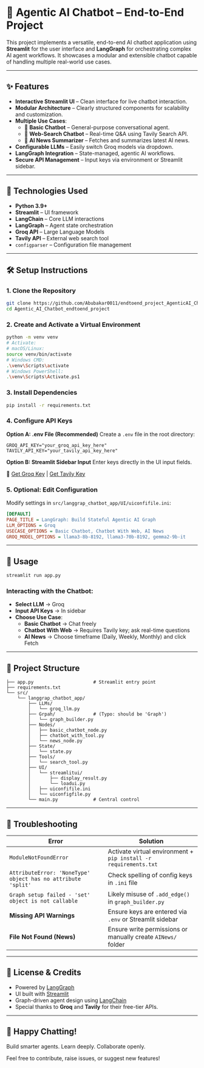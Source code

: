 # 🤖 Agentic AI Chatbot – End-to-End Project

This project implements a versatile, end-to-end AI chatbot application using **Streamlit** for the user interface and **LangGraph** for orchestrating complex AI agent workflows. It showcases a modular and extensible chatbot capable of handling multiple real-world use cases.

---

## ✨ Features

- **Interactive Streamlit UI** – Clean interface for live chatbot interaction.
- **Modular Architecture** – Clearly structured components for scalability and customization.
- **Multiple Use Cases**:
  - 🔹 **Basic Chatbot** – General-purpose conversational agent.
  - 🔹 **Web-Search Chatbot** – Real-time Q&A using Tavily Search API.
  - 🔹 **AI News Summarizer** – Fetches and summarizes latest AI news.
- **Configurable LLMs** – Easily switch Groq models via dropdown.
- **LangGraph Integration** – State-managed, agentic AI workflows.
- **Secure API Management** – Input keys via environment or Streamlit sidebar.

---

## 🚀 Technologies Used

- **Python 3.9+**
- **Streamlit** – UI framework
- **LangChain** – Core LLM interactions
- **LangGraph** – Agent state orchestration
- **Groq API** – Large Language Models
- **Tavily API** – External web search tool
- `configparser` – Configuration file management

---

## 🛠️ Setup Instructions

### 1. Clone the Repository
```bash
git clone https://github.com/Abubakar0011/endtoend_project_AgenticAI_Chatbot.git
cd Agentic_AI_Chatbot_endtoend_project
```

### 2. Create and Activate a Virtual Environment
```bash
python -m venv venv
# Activate:
# macOS/Linux:
source venv/bin/activate
# Windows CMD:
.\venv\Scripts\activate
# Windows PowerShell:
.\venv\Scripts\Activate.ps1
```

### 3. Install Dependencies
```bash
pip install -r requirements.txt
```

### 4. Configure API Keys

**Option A: .env File (Recommended)**
Create a `.env` file in the root directory:
```dotenv
GROQ_API_KEY="your_groq_api_key_here"
TAVILY_API_KEY="your_tavily_api_key_here"
```

**Option B: Streamlit Sidebar Input**
Enter keys directly in the UI input fields.

🔑 [Get Groq Key](https://console.groq.com/keys) | [Get Tavily Key](https://app.tavily.com/home)

### 5. Optional: Edit Configuration
Modify settings in `src/langgrap_chatbot_app/UI/uiconfifile.ini`:
```ini
[DEFAULT]
PAGE_TITLE = LangGraph: Build Stateful Agentic AI Graph
LLM_OPTIONS = Groq
USECASE_OPTIONS = Basic Chatbot, Chatbot With Web, AI News
GROQ_MODEL_OPTIONS = llama3-8b-8192, llama3-70b-8192, gemma2-9b-it
```

---

## 🚀 Usage

```bash
streamlit run app.py
```

### Interacting with the Chatbot:
- **Select LLM** → Groq
- **Input API Keys** → In sidebar
- **Choose Use Case**:
  - **Basic Chatbot** → Chat freely
  - **Chatbot With Web** → Requires Tavily key; ask real-time questions
  - **AI News** → Choose timeframe (Daily, Weekly, Monthly) and click Fetch

---

## 📂 Project Structure
```
├── app.py                      # Streamlit entry point
├── requirements.txt
└── src/
    └── langgrap_chatbot_app/
        ├── LLMs/
        │   └── groq_llm.py
        ├── Grpah/              # (Typo: should be 'Graph')
        │   └── graph_builder.py
        ├── Nodes/
        │   ├── basic_chatbot_node.py
        │   ├── chatbot_with_tool.py
        │   └── news_node.py
        ├── State/
        │   └── state.py
        ├── Tools/
        │   └── search_tool.py
        ├── UI/
        │   └── streamlitui/
        │       ├── display_result.py
        │       └── loadui.py
        │   ├── uiconfifile.ini
        │   └── uiconfigfile.py
        └── main.py             # Central control
```

---

## 🧩 Troubleshooting

| Error | Solution |
|-------|----------|
| `ModuleNotFoundError` | Activate virtual environment + `pip install -r requirements.txt` |
| `AttributeError: 'NoneType' object has no attribute 'split'` | Check spelling of config keys in `.ini` file |
| `Graph setup failed - 'set' object is not callable` | Likely misuse of `.add_edge()` in `graph_builder.py` |
| **Missing API Warnings** | Ensure keys are entered via `.env` or Streamlit sidebar |
| **File Not Found (News)** | Ensure write permissions or manually create `AINews/` folder |

---

## 💬 License & Credits
- Powered by [LangGraph](https://github.com/langchain-ai/langgraph)
- UI built with [Streamlit](https://streamlit.io/)
- Graph-driven agent design using [LangChain](https://www.langchain.com/)
- Special thanks to **Groq** and **Tavily** for their free-tier APIs.

---

## 🙌 Happy Chatting!
Build smarter agents. Learn deeply. Collaborate openly.

Feel free to contribute, raise issues, or suggest new features!


